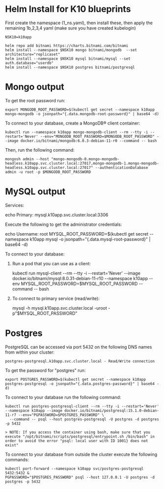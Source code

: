 # Helm Install for K10 blueprints
First create the namespace (1_ns.yaml), then install these, then apply the remaining 1b,2,3,4 yaml (make sure you have created kubelogin)

```
NSK10=k10app

helm repo add bitnami https://charts.bitnami.com/bitnami
helm install --namespace $NSK10 mongo bitnami/mongodb  --set architecture="replicaset"
helm install --namespace $NSK10 mysql bitnami/mysql --set auth.database="userdb"
helm install --namespace $NSK10 postgres bitnami/postgresql

```



# Mongo output
To get the root password run:

    export MONGODB_ROOT_PASSWORD=$(kubectl get secret --namespace k10app mongo-mongodb -o jsonpath="{.data.mongodb-root-password}" | base64 -d)

To connect to your database, create a MongoDB&reg; client container:

    kubectl run --namespace k10app mongo-mongodb-client --rm --tty -i --restart='Never' --env="MONGODB_ROOT_PASSWORD=$MONGODB_ROOT_PASSWORD" --image docker.io/bitnami/mongodb:6.0.3-debian-11-r0 --command -- bash

Then, run the following command:

    mongosh admin --host "mongo-mongodb-0.mongo-mongodb-headless.k10app.svc.cluster.local:27017,mongo-mongodb-1.mongo-mongodb-headless.k10app.svc.cluster.local:27017" --authenticationDatabase admin -u root -p $MONGODB_ROOT_PASSWORD

# MySQL output

Services:

  echo Primary: mysql.k10app.svc.cluster.local:3306

Execute the following to get the administrator credentials:

  echo Username: root
  MYSQL_ROOT_PASSWORD=$(kubectl get secret --namespace k10app mysql -o jsonpath="{.data.mysql-root-password}" | base64 -d)

To connect to your database:

  1. Run a pod that you can use as a client:

      kubectl run mysql-client --rm --tty -i --restart='Never' --image  docker.io/bitnami/mysql:8.0.31-debian-11-r10 --namespace k10app --env MYSQL_ROOT_PASSWORD=$MYSQL_ROOT_PASSWORD --command -- bash

  2. To connect to primary service (read/write):

      mysql -h mysql.k10app.svc.cluster.local -uroot -p"$MYSQL_ROOT_PASSWORD"


# Postgres
PostgreSQL can be accessed via port 5432 on the following DNS names from within your cluster:

    postgres-postgresql.k10app.svc.cluster.local - Read/Write connection

To get the password for "postgres" run:

    export POSTGRES_PASSWORD=$(kubectl get secret --namespace k10app postgres-postgresql -o jsonpath="{.data.postgres-password}" | base64 -d)

To connect to your database run the following command:

    kubectl run postgres-postgresql-client --rm --tty -i --restart='Never' --namespace k10app --image docker.io/bitnami/postgresql:15.1.0-debian-11-r7 --env="PGPASSWORD=$POSTGRES_PASSWORD" \
      --command -- psql --host postgres-postgresql -U postgres -d postgres -p 5432

    > NOTE: If you access the container using bash, make sure that you execute "/opt/bitnami/scripts/postgresql/entrypoint.sh /bin/bash" in order to avoid the error "psql: local user with ID 1001} does not exist"

To connect to your database from outside the cluster execute the following commands:

    kubectl port-forward --namespace k10app svc/postgres-postgresql 5432:5432 &
    PGPASSWORD="$POSTGRES_PASSWORD" psql --host 127.0.0.1 -U postgres -d postgres -p 5432